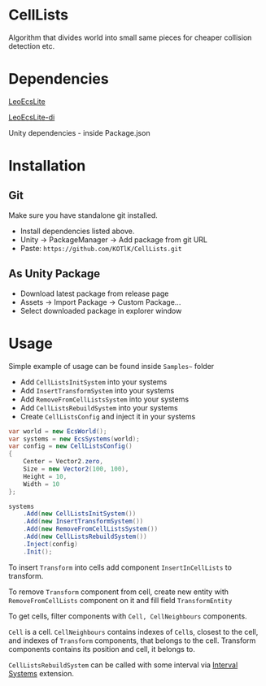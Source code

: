 # CellLists
Algorithm that divides world into small same pieces for cheaper collision detection etc.

# Dependencies
[LeoEcsLite](https://github.com/Leopotam/ecslite)

[LeoEcsLite-di](https://github.com/Leopotam/ecslite-di)

Unity dependencies - inside Package.json
# Installation
## Git

Make sure you have standalone git installed.

- Install dependencies listed above.
- Unity -> PackageManager -> Add package from git URL
- Paste: ``` https://github.com/KOTlK/CellLists.git ```

## As Unity Package

- Download latest package from release page
- Assets -> Import Package -> Custom Package...
- Select downloaded package in explorer window


# Usage

Simple example of usage can be found inside `Samples~` folder

- Add `CellListsInitSystem` into your systems
- Add `InsertTransformSystem` into your systems
- Add `RemoveFromCellListsSystem` into your systems
- Add `CellListsRebuildSystem` into your systems
- Create `CellListsConfig` and inject it in your systems

``` C#
var world = new EcsWorld();
var systems = new EcsSystems(world);
var config = new CellListsConfig()
{
    Center = Vector2.zero,
    Size = new Vector2(100, 100),
    Height = 10,
    Width = 10
};

systems
    .Add(new CellListsInitSystem())
    .Add(new InsertTransformSystem())
    .Add(new RemoveFromCellListsSystem())
    .Add(new CellListsRebuildSystem())
    .Inject(config)
    .Init();
```
  

To insert `Transform` into cells add component `InsertInCellLists` to transform.

To remove `Transform` component from cell, create new entity with `RemoveFromCellLists` component on it and fill field `TransformEntity`

To get cells, filter components with `Cell, CellNeighbours` components.

`Cell` is a cell. `CellNeighbours` contains indexes of `Cell`s, closest to the cell, and indexes of `Transform` components, that belongs to the cell. Transform components contains its position and cell, it belongs to.

`CellListsRebuildSystem` can be called with some interval via [Interval Systems](https://github.com/nenuacho/ecslite-interval-systems) extension.